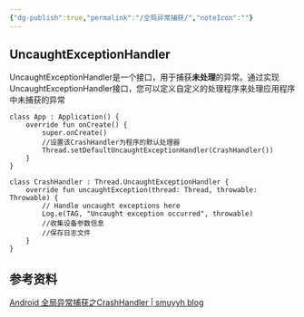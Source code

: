 ```yaml
---
{"dg-publish":true,"permalink":"/全局异常捕获/","noteIcon":""}
---
```


## UncaughtExceptionHandler
UncaughtExceptionHandler是一个接口，用于捕获**未处理**的异常。通过实现UncaughtExceptionHandler接口，您可以定义自定义的处理程序来处理应用程序中未捕获的异常


```
class App : Application() {  
	override fun onCreate() {  
		super.onCreate()  
		//设置该CrashHandler为程序的默认处理器
		Thread.setDefaultUncaughtExceptionHandler(CrashHandler())  
	}  
}

class CrashHandler : Thread.UncaughtExceptionHandler {  
	override fun uncaughtException(thread: Thread, throwable: Throwable) {  
		// Handle uncaught exceptions here  
		Log.e(TAG, "Uncaught exception occurred", throwable)  
		//收集设备参数信息
		//保存日志文件
	}  
}
```

## 参考资料
[Android 全局异常捕获之CrashHandler | smuyyh blog](https://smuyyh.top/2016/01/28/android-crash-handler/index.html)